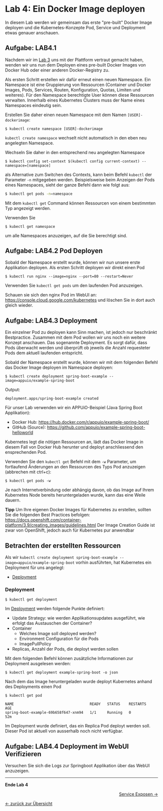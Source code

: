 # Lab 4: Ein Docker Image deployen

In diesem Lab werden wir gemeinsam das erste "pre-built" Docker Image deployen und die Kubernetes-Konzepte Pod, Service und Deployment etwas genauer anschauen.


## Aufgabe: LAB4.1

Nachdem wir im [Lab 3](03_first_steps.md) uns mit der Plattform vertraut gemacht haben, wenden wir uns nun dem Deployen eines pre-built Docker Images von Docker Hub oder einer anderen Docker-Registry zu.

Als ersten Schritt erstellen wir dafür erneut einen neuen Namespace. Ein Namespace ist eine Gruppierung von Ressourcen (Container und Docker Images, Pods, Services, Routen, Konfiguration, Quotas, Limiten und weiteres). Für den Namespace berechtigte User können diese Ressourcen verwalten. Innerhalb eines Kubernetes Clusters muss der Name eines Namespaces eindeutig sein.

Erstellen Sie daher einen neuen Namespace mit dem Namen `[USER]-dockerimage`:

```
$ kubectl create namespace [USER]-dockerimage
```

`kubectl create namespace` wechselt nicht automatisch in den eben neu angelegten Namespace.

Wechseln Sie daher in den entsprechend neu angelegten Namespace

```
$ kubectl config set-context $(kubectl config current-context) --namespace=[namespace]
```

als Alternative zum Switchen des Contexts, kann beim Befehl `kubectl` der Parameter `-n` mitgegeben werden.
Beispielsweise beim Anzeigen der Pods eines Namespaces, sieht der ganze Befehl dann wie folgt aus:

```bash
$ kubectl get pods -n=namespace
```

Mit dem `kubectl get` Command können Ressourcen von einem bestimmten Typ angezeigt werden.

Verwenden Sie
```
$ kubectl get namespace
```
um alle Namespaces anzuzeigen, auf die Sie berechtigt sind.

## Aufgabe: LAB4.2 Pod Deployen

Sobald der Namespace erstellt wurde, können wir nun unsere erste Applikation deployen. Als ersten Schritt deployen wir direkt einen Pod

```
$ kubectl run nginx --image=nginx --port=80 --restart=Never
```

Verwenden Sie `kubectl get pods` um den laufenden Pod anzuzeigen.

Schauen sie sich den nginx Pod im WebUI an: https://console.cloud.google.com/kubernetes und löschen Sie in dort auch gleich wieder.

## Aufgabe: LAB4.3 Deployment

Ein einzelner Pod zu deployen kann Sinn machen, ist jedoch nur beschränkt Bestpractice. Zusammen mit dem Pod wollen wir uns noch ein weitere Konzept anschauen. Das sogenannte Deployment. Es sorgt dafür, dass Pods überwacht werden und überprüft ob jeweils die Anzahl requesteter Pods dem aktuell laufenden entspricht.

Sobald der Namespace erstellt wurde, können wir mit dem folgenden Befehl das Docker Image deployen im Namespace deployen:

```
$ kubectl create deployment spring-boot-example --image=appuio/example-spring-boot
```
Output:
```
deployment.apps/spring-boot-example created
```

Für unser Lab verwenden wir ein APPUiO-Beispiel (Java Spring Boot Applikation):
- Docker Hub: https://hub.docker.com/r/appuio/example-spring-boot/
- GitHub (Source): https://github.com/appuio/example-spring-boot-helloworld

Kubernetes legt die nötigen Ressourcen an, lädt das Docker Image in diesem Fall von Docker Hub herunter und deployt anschliessend den ensprechenden Pod.

Verwenden Sie den `kubectl get` Befehl mit dem `-w` Parameter, um fortlaufend Änderungen an den Ressourcen des Typs Pod anzuzeigen (abbrechen mit ctrl+c):
```
$ kubectl get pods -w
```

Je nach Internetverbindung oder abhängig davon, ob das Image auf Ihrem Kubernetes Node bereits heruntergeladen wurde, kann das eine Weile dauern. 

**Tipp** Um Ihre eigenen Docker Images für Kubernetes zu erstellen, sollten Sie die folgenden Best Practices befolgen: https://docs.openshift.com/container-platform/3.9/creating_images/guidelines.html Der Image Creation Guide ist zwar von OpenShift, jedoch auch für Kubernetes pur anwendbar


## Betrachten der erstellten Ressourcen

Als wir `kubectl create deployment spring-boot-example --image=appuio/example-spring-boot` vorhin ausführten, hat Kubernetes ein Deployment für uns angelegt:

- [Deployment](https://kubernetes.io/docs/concepts/workloads/controllers/deployment/)

### Deployment

```
$ kubectl get deployment
```

Im [Deployment](https://kubernetes.io/docs/concepts/workloads/controllers/deployment/) werden folgende Punkte definiert:

- Update Strategy: wie werden Applikationsupdates ausgeführt, wie erfolgt das Austauschen der Container?
- Container
  - Welches Image soll deployed werden?
  - Environment Configuration für die Pods
  - ImagePullPolicy
- Replicas, Anzahl der Pods, die deployt werden sollen


Mit dem folgenden Befehl können zusätzliche Informationen zur Deployment ausgelesen werden:
```
$ kubectl get deployment example-spring-boot -o json
```


Nach dem das Image heruntergeladen wurde deployt Kubernetes anhand des Deployments einen Pod

```
$ kubectl get pod
```

```
NAME                                   READY   STATUS    RESTARTS   AGE
spring-boot-example-69b658f647-xnm94   1/1     Running   0          52m
```

Im Deployment wurde definiert, das ein Replica Pod deployt werden soll. Dieser Pod ist aktuell von ausserhalb noch nicht verfügbar.

## Aufgabe: LAB4.4 Deployment im WebUI Verifizieren

Versuchen Sie sich die Logs zur Springboot Applikation über das WebUI anzuzeigen.

---

**Ende Lab 4**

<p width="100px" align="right"><a href="05_expose_service.md">Service Exposen →</a></p>

[← zurück zur Übersicht](../README.md)

